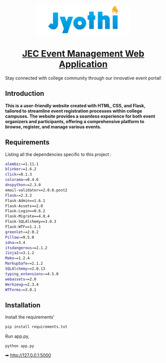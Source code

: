 <br/>
<p align="center">
  <a href="https://github.com/ShaanCoding/ReadME-Generator">
    <img src="eventportal/static/img/final.png" alt="Logo" width="300" height="100">
    <h1 align="center">JEC Event Management Web Application</h1>

  </a>

  <p align="center">
    Stay connected with college community through our innovative event portal!

## Introduction

**This is a user-friendly website created with HTML, CSS, and Flask, tailored to streamline event registration processes within college campuses. The website provides a seamless experience for both event organizers and participants, offering a comprehensive platform to browse, register, and manage various events.**

   
## Requirements

 Listing all the dependencies specific to this project :

```sh
alembic==1.11.1
blinker==1.6.2
click==8.1.3
colorama==0.4.6
dnspython==2.3.0
email-validator==2.0.0.post2
Flask==2.3.2
Flask-Admin==1.6.1
Flask-Assets==2.0
Flask-Login==0.6.2
Flask-Migrate==4.0.4
Flask-SQLAlchemy==3.0.3
Flask-WTF==1.1.1
greenlet==2.0.2
Pillow==9.5.0
idna==3.4
itsdangerous==2.1.2
Jinja2==3.1.2
Mako==1.2.4
MarkupSafe==2.1.2
SQLAlchemy==2.0.13
typing_extensions==4.5.0
webassets==2.0
Werkzeug==2.3.4
WTForms==3.0.1
```

## Installation


Install the requirements'
```sh
pip install requirements.txt
```

Run app.py,

```
python app.py
```

➡ http://127.0.0.1:5000





